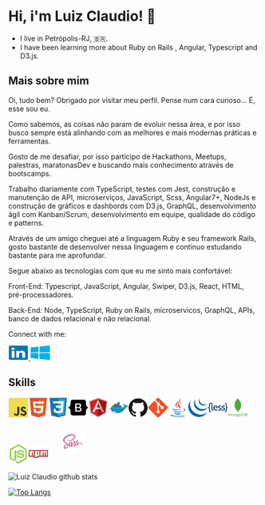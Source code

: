 # Hi, i'm Luiz Claudio! :wave:

- I live in Petrópolis-RJ, :brazil:.
- I have been learning more about Ruby on Rails , Angular, Typescript and D3.js.

## Mais sobre mim

Oi, tudo bem? Obrigado por visitar meu perfil.
Pense num cara curioso... É, esse sou eu. 

Como sabemos, as coisas não param de evoluir nessa área, e por isso busco sempre está alinhando com as melhores e mais modernas práticas e ferramentas. 

Gosto de me desafiar, por isso participo de Hackathons, Meetups, palestras, maratonasDev e buscando mais conhecimento através de bootscamps.

Trabalho diariamente com TypeScript, testes com Jest, construção e manutenção de API, microserviços, JavaScript, Scss, Angular7+, NodeJs e construção de gráficos e dashbords com D3.js, GraphQL, desenvolvimento ágil com Kanban/Scrum, desenvolvimento em equipe, qualidade do código e patterns.

Através de um amigo cheguei até a linguagem Ruby e seu framework Rails, gosto bastante de desenvolver nessa linguagem e continuo estudando bastante para me aprofundar. 

Segue abaixo as tecnologias com que eu me sinto mais confortável:

Front-End: Typescript, JavaScript, Angular, Swiper, D3.js, React, HTML, pré-processadores.

Back-End: Node, TypeScript, Ruby on Rails, microservicos, GraphQL, APIs, banco de dados relacional e não relacional.

Connect with me:

<a href="https://www.linkedin.com/in/lclaudiolc/" target="_blank">
        <img height="30" width="40" src="https://raw.githubusercontent.com/devicons/devicon/master/icons/linkedin/linkedin-original.svg" alt="Linkdin" style="max-width: 100%;">
    </a>
    
<a href="mailto:luiz.claudiolc@outlook.com" target="_blank">
        <img height="30" width="40" src="https://raw.githubusercontent.com/devicons/devicon/master/icons/windows8/windows8-original.svg" alt="email" style="max-width: 100%;">
    </a>


## Skills
<img height="40" width="40" src="https://raw.githubusercontent.com/devicons/devicon/master/icons/javascript/javascript-original.svg" alt="Javascript" style="max-width: 100%;"><img height="40" width="40" src="https://raw.githubusercontent.com/devicons/devicon/master/icons/html5/html5-original.svg" alt="HTML" style="max-width: 100%;"><img height="40" width="40" src="https://raw.githubusercontent.com/devicons/devicon/master/icons/css3/css3-original.svg" alt="css" style="max-width: 100%;"><img height="40" width="40" src="https://raw.githubusercontent.com/devicons/devicon/master/icons/bootstrap/bootstrap-plain.svg" alt="boostrap" style="max-width: 100%;"><img height="40" width="40" src="https://raw.githubusercontent.com/devicons/devicon/master/icons/angularjs/angularjs-original.svg" alt="angulaejs" style="max-width: 100%;"><img height="40" width="40" src="https://raw.githubusercontent.com/devicons/devicon/master/icons/docker/docker-original.svg" alt="docker" style="max-width: 100%;"><img height="40" width="40" src="https://raw.githubusercontent.com/devicons/devicon/master/icons/github/github-original.svg" alt="github" style="max-width: 100%;"><img height="40" width="40" src="https://raw.githubusercontent.com/devicons/devicon/master/icons/git/git-original.svg" alt="git" style="max-width: 100%;"><img height="40" width="40" src="https://raw.githubusercontent.com/devicons/devicon/master/icons/java/java-original.svg" alt="java" style="max-width: 100%;"><img height="40" width="40" src="https://raw.githubusercontent.com/devicons/devicon/master/icons/jquery/jquery-original.svg" alt="jquery" style="max-width: 100%;"><img height="40" width="40" src="https://raw.githubusercontent.com/devicons/devicon/master/icons/less/less-plain-wordmark.svg" alt="lss" style="max-width: 100%;"><img height="40" width="40" src="https://raw.githubusercontent.com/devicons/devicon/master/icons/mongodb/mongodb-plain-wordmark.svg" alt="mongo" style="max-width: 100%;"><img height="40" width="40" src="https://raw.githubusercontent.com/devicons/devicon/master/icons/nodejs/nodejs-original.svg" alt="node" style="max-width: 100%;"><img height="40" width="40" src="https://raw.githubusercontent.com/devicons/devicon/master/icons/npm/npm-original-wordmark.svg" alt="npm" style="max-width: 100%;">
<img height="40" width="40" src="https://raw.githubusercontent.com/devicons/devicon/master/icons/sass/sass-original.svg" alt="sass" style="max-width: 100%; margin: 25px;"> 

![Luiz Claudio github stats](https://github-readme-stats.vercel.app/api?username=luizclaudiolc&show_icons=true&theme=dark)

[![Top Langs](https://github-readme-stats.vercel.app/api/top-langs/?username=luizclaudiolc&layout=compact)](https://github.com/luizclaudiolc/github-readme-stats)
